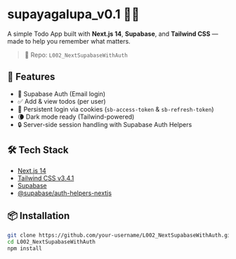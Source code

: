 # supayagalupa_v0.1 🧠📝

A simple Todo App built with **Next.js 14**, **Supabase**, and **Tailwind CSS** — made to help you remember what matters.

> 🚧 Repo: `L002_NextSupabaseWithAuth`

## 🚀 Features

- 🔐 Supabase Auth (Email login)
- ✅ Add & view todos (per user)
- 🍪 Persistent login via cookies (`sb-access-token` & `sb-refresh-token`)
- 🌘 Dark mode ready (Tailwind-powered)
- 🔒 Server-side session handling with Supabase Auth Helpers

## 🛠 Tech Stack

- [Next.js 14](https://nextjs.org/)
- [Tailwind CSS v3.4.1](https://tailwindcss.com/)
- [Supabase](https://supabase.com/)
- [@supabase/auth-helpers-nextjs](https://supabase.com/docs/guides/auth/server-side/nextjs)

## 📦 Installation

```bash
git clone https://github.com/your-username/L002_NextSupabaseWithAuth.git
cd L002_NextSupabaseWithAuth
npm install
